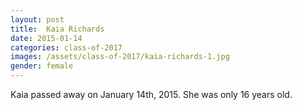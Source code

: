 ```yaml
---
layout: post
title:  Kaia Richards
date: 2015-01-14
categories: class-of-2017
images: /assets/class-of-2017/kaia-richards-1.jpg
gender: female
---
```

Kaia passed away on January 14th, 2015.  She was only 16 years old.
